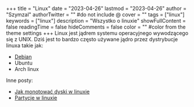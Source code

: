 +++
title = "Linux"
date = "2023-04-26"
lastmod = "2023-04-26"
author = "Szymzal"
authorTwitter = "" #do not include @
cover = ""
tags = ["linux"]
keywords = ["linux"]
description = "Wszystko o linuxie"
showFullContent = false
readingTime = false
hideComments = false
color = "" #color from the theme settings
+++
Linux jest jądrem systemu operacyjnego wywodzącego się z UNIX.
Dziś jest to bardzo często używane jądro przez dystrybucje linuxa takie jak:
- [Debian](/posts/debian/debian)
- Ubuntu
- Arch linux

Inne posty:
- [Jak monotować dyski w linuxie](/posts/linux/montowanie-dyskow)
- [Partycje w linuxie](/posts/linux/partycje)
